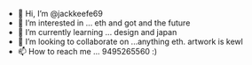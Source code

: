- 👋 Hi, I’m @jackkeefe69
- 👀 I’m interested in ... eth and got and the future
- 🌱 I’m currently learning ... design and japan
- 💞️ I’m looking to collaborate on ...anything eth. artwork is kewl
- 📫 How to reach me ... 9495265560 :)

<!---
jackkeefe69/jackkeefe69 is a ✨ special ✨ repository because its `README.md` (this file) appears on your GitHub profile.
You can click the Preview link to take a look at your changes.
--->

